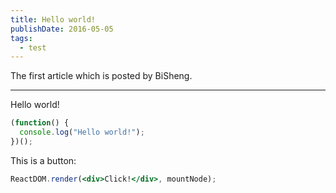 ```yaml
---
title: Hello world!
publishDate: 2016-05-05
tags: 
  - test
---
```


The first article which is posted by BiSheng.

---

Hello world!

```js
(function() {
  console.log("Hello world!");
})();
```

This is a button:

```jsx
ReactDOM.render(<div>Click!</div>, mountNode);
```
